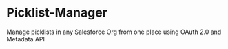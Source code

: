 Picklist-Manager
================

Manage picklists in any Salesforce Org from one place using OAuth 2.0 and Metadata API
